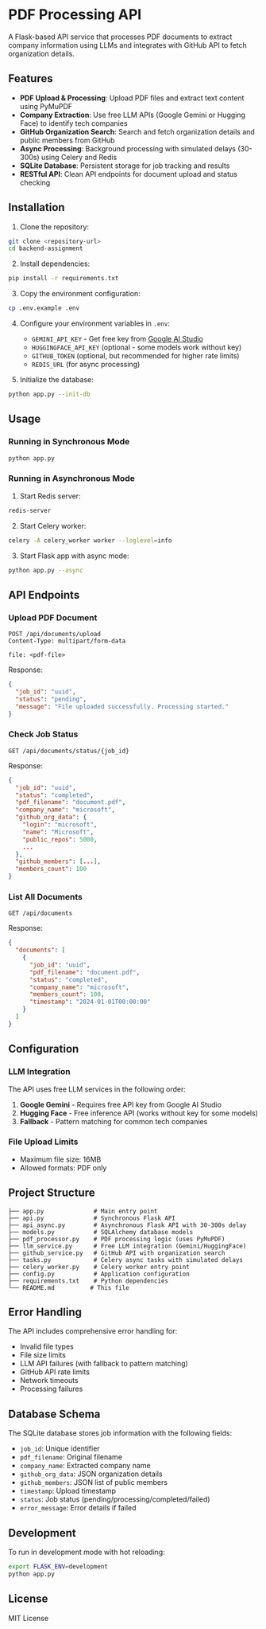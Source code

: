 # PDF Processing API

A Flask-based API service that processes PDF documents to extract company information using LLMs and integrates with GitHub API to fetch organization details.

## Features

- **PDF Upload & Processing**: Upload PDF files and extract text content using PyMuPDF
- **Company Extraction**: Use free LLM APIs (Google Gemini or Hugging Face) to identify tech companies
- **GitHub Organization Search**: Search and fetch organization details and public members from GitHub
- **Async Processing**: Background processing with simulated delays (30-300s) using Celery and Redis
- **SQLite Database**: Persistent storage for job tracking and results
- **RESTful API**: Clean API endpoints for document upload and status checking

## Installation

1. Clone the repository:
```bash
git clone <repository-url>
cd backend-assignment
```

2. Install dependencies:
```bash
pip install -r requirements.txt
```

3. Copy the environment configuration:
```bash
cp .env.example .env
```

4. Configure your environment variables in `.env`:
   - `GEMINI_API_KEY` - Get free key from [Google AI Studio](https://makersuite.google.com/app/apikey)
   - `HUGGINGFACE_API_KEY` (optional - some models work without key)
   - `GITHUB_TOKEN` (optional, but recommended for higher rate limits)
   - `REDIS_URL` (for async processing)

5. Initialize the database:
```bash
python app.py --init-db
```

## Usage

### Running in Synchronous Mode

```bash
python app.py
```

### Running in Asynchronous Mode

1. Start Redis server:
```bash
redis-server
```

2. Start Celery worker:
```bash
celery -A celery_worker worker --loglevel=info
```

3. Start Flask app with async mode:
```bash
python app.py --async
```

## API Endpoints

### Upload PDF Document
```http
POST /api/documents/upload
Content-Type: multipart/form-data

file: <pdf-file>
```

Response:
```json
{
  "job_id": "uuid",
  "status": "pending",
  "message": "File uploaded successfully. Processing started."
}
```

### Check Job Status
```http
GET /api/documents/status/{job_id}
```

Response:
```json
{
  "job_id": "uuid",
  "status": "completed",
  "pdf_filename": "document.pdf",
  "company_name": "microsoft",
  "github_org_data": {
    "login": "microsoft",
    "name": "Microsoft",
    "public_repos": 5000,
    ...
  },
  "github_members": [...],
  "members_count": 100
}
```

### List All Documents
```http
GET /api/documents
```

Response:
```json
{
  "documents": [
    {
      "job_id": "uuid",
      "pdf_filename": "document.pdf",
      "status": "completed",
      "company_name": "microsoft",
      "members_count": 100,
      "timestamp": "2024-01-01T00:00:00"
    }
  ]
}
```

## Configuration

### LLM Integration

The API uses free LLM services in the following order:
1. **Google Gemini** - Requires free API key from Google AI Studio
2. **Hugging Face** - Free inference API (works without key for some models)
3. **Fallback** - Pattern matching for common tech companies

### File Upload Limits

- Maximum file size: 16MB
- Allowed formats: PDF only

## Project Structure

```
├── app.py              # Main entry point
├── api.py              # Synchronous Flask API
├── api_async.py        # Asynchronous Flask API with 30-300s delay
├── models.py           # SQLAlchemy database models
├── pdf_processor.py    # PDF processing logic (uses PyMuPDF)
├── llm_service.py      # Free LLM integration (Gemini/HuggingFace)
├── github_service.py   # GitHub API with organization search
├── tasks.py            # Celery async tasks with simulated delays
├── celery_worker.py    # Celery worker entry point
├── config.py           # Application configuration
├── requirements.txt    # Python dependencies
└── README.md          # This file
```

## Error Handling

The API includes comprehensive error handling for:
- Invalid file types
- File size limits
- LLM API failures (with fallback to pattern matching)
- GitHub API rate limits
- Network timeouts
- Processing failures

## Database Schema

The SQLite database stores job information with the following fields:
- `job_id`: Unique identifier
- `pdf_filename`: Original filename
- `company_name`: Extracted company name
- `github_org_data`: JSON organization details
- `github_members`: JSON list of public members
- `timestamp`: Upload timestamp
- `status`: Job status (pending/processing/completed/failed)
- `error_message`: Error details if failed

## Development

To run in development mode with hot reloading:
```bash
export FLASK_ENV=development
python app.py
```

## License

MIT License